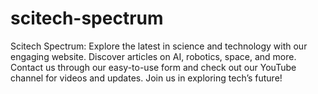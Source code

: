 # scitech-spectrum
Scitech Spectrum: Explore the latest in science and technology with our engaging website. Discover articles on AI, robotics, space, and more. Contact us through our easy-to-use form and check out our YouTube channel for videos and updates. Join us in exploring tech’s future!

